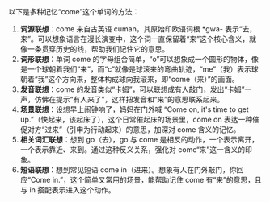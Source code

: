 以下是多种记忆“come”这个单词的方法：
1. **词源联想**：come 来自古英语 cuman，其原始印欧语词根 *gwa- 表示“去，来”。可以想象语言在漫长演变中，这个词一直保留着“来”这个核心含义，就像一条贯穿历史的线，帮助我们记住它的意思。
2. **词形联想**：单词 come 的字母组合简单，“o”可以想象成一个圆形的物体，像是一个球朝着我们“来”，而“c”就像是球滚来的弯曲轨迹，“me”（我）表示球朝着“我”这个方向来，整体构成球向我滚来，即“come（来）”的画面。
3. **发音联想**：come 的发音类似“卡姆”，可以联想成有人敲门，发出“卡姆”一声，仿佛在提示“有人来了”，这样把发音和“来”的意思联系起来。
4. **场景联想**：设想早上闹钟响了，妈妈在门外喊 “Come on, it's time to get up.”（快起来，该起床了），这个日常催起床的场景里，come on 表达一种催促对方“过来”（引申为行动起来）的意思，加深对 come 含义的记忆。
5. **相关词汇联想**：想到 go（去），go 与 come 是相反的动作，一个表示离开，一个表示靠近、来到。通过这种反义关系，强化对 come“来”这一含义的印象。
6. **短语联想**：想到常见短语 come in（进来）。想象有人在门外敲门，你回应“Come in.”，这个简单又常用的场景，能帮助记住 come 有“来”的意思，且与 in 搭配表示进入这个动作。 